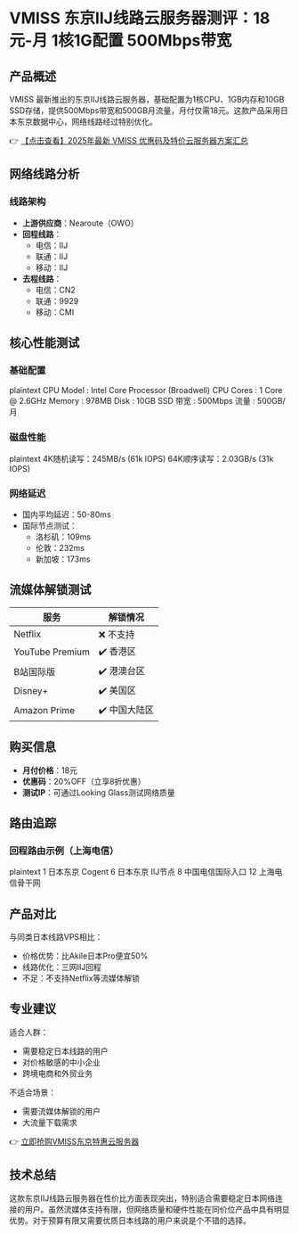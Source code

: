 # VMISS 东京IIJ线路云服务器测评：18元-月 1核1G配置 500Mbps带宽

## 产品概述

VMISS 最新推出的东京IIJ线路云服务器，基础配置为1核CPU、1GB内存和10GB SSD存储，提供500Mbps带宽和500GB月流量，月付仅需18元。这款产品采用日本东京数据中心，网络线路经过特别优化。

👉 [【点击查看】2025年最新 VMISS 优惠码及特价云服务器方案汇总](https://bit.ly/Vmiss)

## 网络线路分析

### 线路架构
- **上游供应商**：Nearoute（OWO）
- **回程线路**：
  - 电信：IIJ
  - 联通：IIJ 
  - 移动：IIJ
- **去程线路**：
  - 电信：CN2
  - 联通：9929
  - 移动：CMI

## 核心性能测试

### 基础配置
plaintext
CPU Model    : Intel Core Processor (Broadwell)
CPU Cores    : 1 Core @ 2.6GHz
Memory       : 978MB
Disk         : 10GB SSD
带宽         : 500Mbps
流量         : 500GB/月

### 磁盘性能
plaintext
4K随机读写：245MB/s (61k IOPS)
64K顺序读写：2.03GB/s (31k IOPS)

### 网络延迟
- 国内平均延迟：50-80ms
- 国际节点测试：
  - 洛杉矶：109ms
  - 伦敦：232ms
  - 新加坡：173ms

## 流媒体解锁测试

| 服务           | 解锁情况       |
|----------------|---------------|
| Netflix        | ❌ 不支持      |
| YouTube Premium| ✔️ 香港区      |
| B站国际版      | ✔️ 港澳台区    |
| Disney+        | ✔️ 美国区      |
| Amazon Prime   | ✔️ 中国大陆区  |

## 购买信息

- **月付价格**：18元
- **优惠码**：20%OFF（立享8折优惠）
- **测试IP**：可通过Looking Glass测试网络质量

## 路由追踪

### 回程路由示例（上海电信）
plaintext
1  日本东京 Cogent
6  日本东京 IIJ节点
8  中国电信国际入口
12 上海电信骨干网

## 产品对比

与同类日本线路VPS相比：
- 价格优势：比Akile日本Pro便宜50%
- 线路优化：三网IIJ回程
- 不足：不支持Netflix等流媒体解锁

## 专业建议

适合人群：
- 需要稳定日本线路的用户
- 对价格敏感的中小企业
- 跨境电商和外贸业务

不适合场景：
- 需要流媒体解锁的用户
- 大流量下载需求

👉 [立即抢购VMISS东京特惠云服务器](https://bit.ly/Vmiss)

## 技术总结

这款东京IIJ线路云服务器在性价比方面表现突出，特别适合需要稳定日本网络连接的用户。虽然流媒体支持有限，但网络质量和硬件性能在同价位产品中具有明显优势。对于预算有限又需要优质日本线路的用户来说是个不错的选择。